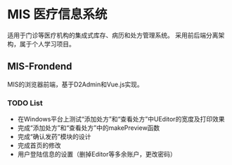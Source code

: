 # MIS 医疗信息系统
适用于门诊等医疗机构的集成式库存、病历和处方管理系统。
采用前后端分离架构，属于个人学习项目。

## MIS-Frondend
MIS的浏览器前端，基于D2Admin和Vue.js实现。 

### TODO List
- 在Windows平台上测试“添加处方”和“查看处方”中UEditor的宽度及打印效果
- 完成“添加处方”和“查看处方”中的makePreview函数
- 完成“确认发药”模块的设计
- 完成首页的修改
- 用户登陆信息的设置（删掉Editor等多余账户，更改密码）